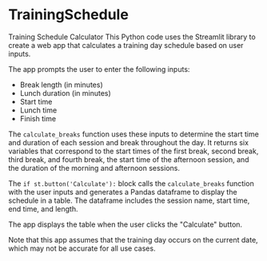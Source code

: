 # TrainingSchedule
Training Schedule Calculator
This Python code uses the Streamlit library to create a web app that calculates a training day schedule based on user inputs.

The app prompts the user to enter the following inputs:

- Break length (in minutes)
- Lunch duration (in minutes)
- Start time
- Lunch time
- Finish time

The `calculate_breaks` function uses these inputs to determine the start time and duration of each session and break throughout the day. It returns six variables that correspond to the start times of the first break, second break, third break, and fourth break, the start time of the afternoon session, and the duration of the morning and afternoon sessions.

The `if st.button('Calculate'):` block calls the `calculate_breaks` function with the user inputs and generates a Pandas dataframe to display the schedule in a table. The dataframe includes the session name, start time, end time, and length.

The app displays the table when the user clicks the "Calculate" button.

Note that this app assumes that the training day occurs on the current date, which may not be accurate for all use cases.
